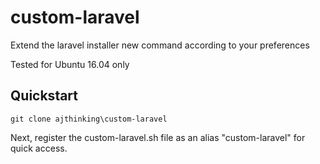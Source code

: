# custom-laravel
Extend the laravel installer new command according to your preferences

Tested for Ubuntu 16.04 only

## Quickstart
```
git clone ajthinking\custom-laravel
```
Next, register the custom-laravel.sh file as an alias "custom-laravel" for quick access.
